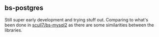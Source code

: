 ## bs-postgres

Still super early development and trying stuff out. Comparing to what's been done in [scull7/bs-mysql2](https://github.com/scull7/bs-mysql2) as there are some similarities between the libraries.
